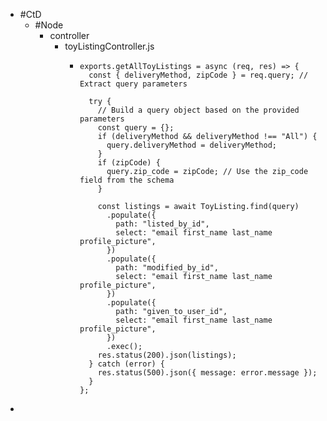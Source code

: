 - #CtD
	- #Node
		- controller
			- toyListingController.js
				- ```
				  exports.getAllToyListings = async (req, res) => {
				    const { deliveryMethod, zipCode } = req.query; // Extract query parameters
				  
				    try {
				      // Build a query object based on the provided parameters
				      const query = {};
				      if (deliveryMethod && deliveryMethod !== "All") {
				        query.deliveryMethod = deliveryMethod;
				      }
				      if (zipCode) {
				        query.zip_code = zipCode; // Use the zip_code field from the schema
				      }
				  
				      const listings = await ToyListing.find(query)
				        .populate({
				          path: "listed_by_id",
				          select: "email first_name last_name profile_picture",
				        })
				        .populate({
				          path: "modified_by_id",
				          select: "email first_name last_name profile_picture",
				        })
				        .populate({
				          path: "given_to_user_id",
				          select: "email first_name last_name profile_picture",
				        })
				        .exec();
				      res.status(200).json(listings);
				    } catch (error) {
				      res.status(500).json({ message: error.message });
				    }
				  };
				  ```
-